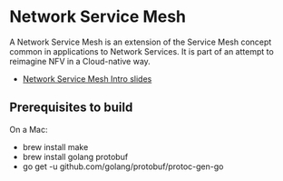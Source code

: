 # Network Service Mesh

A Network Service Mesh is an extension of the Service Mesh concept common in applications to Network Services.  It is part of an attempt to reimagine NFV in a Cloud-native way.

- [Network Service Mesh Intro slides](https://docs.google.com/presentation/d/1C3r91ev0tWnFFUjiV4W84Hp965YGR1D9lChZo73Jwq0/edit#slide=id.g375263091c_1_0)

## Prerequisites to build

On a Mac:

- brew install make
- brew install golang protobuf
- go get -u github.com/golang/protobuf/protoc-gen-go
